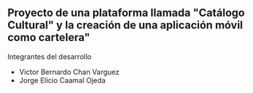 ## **Proyecto de una plataforma llamada "Catálogo Cultural" y la creación de una aplicación móvil como cartelera"**
Integrantes del desarrollo
 - Victor Bernardo Chan Varguez
 - Jorge Elicio Caamal Ojeda 
